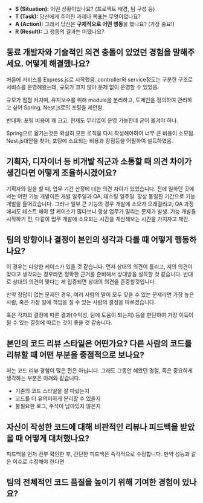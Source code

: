 - **S (Situation):** 어떤 상황이었나요? (프로젝트 배경, 팀 구성 등)
- **T (Task):** 당신에게 주어진 과제나 목표는 무엇이었나요?
- **A (Action):** 그래서 당신은 **구체적으로 어떤 행동**을 했나요? (가장 중요!)
- **R (Result):** 그 행동의 결과는 어땠나요?

## 동료 개발자와 기술적인 의견 충돌이 있었던 경험을 말해주세요. 어떻게 해결했나요?

처음에 서비스를 Express.js로 시작했음.
controller와 service정도는 구분한 구조로 서비스를 운영해왔는데, 규모가 크지 않아 문제 없이 운영할 수 있었음.

규모가 점점 커지며, 유지보수를 위해 module을 분리하고, 도메인을 정의하여 관리하고 싶어 Spring, Nest.js로의 포팅을 제안함.

반대파: 포팅 비용이 꽤 크고, 현재도 무리없이 운영 가능한데 굳이 옮겨야 하나.

Spring으로 옮기는것은 확실히 모든 로직을 다시 작성해야하여 너무 큰 비용이 소모됨. Nest.js대안을 찾아, 포팅에 소요되는 비용과 장점등을 어필하여 설득하였음.

## 기획자, 디자이너 등 비개발 직군과 소통할 때 의견 차이가 생긴다면 어떻게 조율하시겠어요?

기획자와 일을 할 때, 업무 기간 산정에 대한 의견 차이가 있었습니다. 전에 일하던 곳에서는 어떤 기능 개발이든 개발 일주일과 QA, 테스팅 일주일. 항상 동일한 기간으로 기능 개발을 들어갔습니다.
그러나 일부 큰 기능의 경우 개발에 소요가 오래걸리고, QA 과정에서도 테스트 해야 할 케이스가 많다보니 항상 업무가 밀리는 문제가 발생.
기능 개발을 시작하기 전, 다같이 업무 개발에 소요되는 시간을 계산해보는 시간을 가지자고 제안.


## 팀의 방향이나 결정이 본인의 생각과 다를 때 어떻게 행동하나요?

이 경우는 다양한 케이스가 있을 것 같습니다.
먼저 상대의 의견이 틀리고, 저의 의견이 맞다고 생각되는 경우라면 정확한 근거를 준비해서 상대방을 설득할 것 같습니다. 반대로 상대의 의견이 맞다는 게 입증되면 상대의 의견을 존중할것입니다.

만약 정답이 없는 문제인 경우, 여러 사람의 말이 모두 맞을 수 있는 문제라면 가장 높은 사람, 혹은 가장 일에 책임을 질 수 있는 사람의 결정을 따르겠습니다.

혹은 각자의 결정에 따른 결과(수익성, 팀에 도움이 되는지) 등을 판단하여 가장 이득이 될 수 있는 결정에 따르는 것이 좋을 것 같습니다. 


## 본인의 코드 리뷰 스타일은 어떤가요? 다른 사람의 코드를 리뷰할 때 어떤 부분을 중점적으로 보나요?

저는 코드 리뷰 경험이 많은 편은 아닙니다.
그래도 그동안 해왔던 경험, 혹은 중요하게 생각하는 부분은 아래와 같습니다.
- 기존의 코드 스타일을 잘 따랐는지
- 코드를 더 유의미하게 분리할 수 있을지
- 불필요한 로그, 주석이 남아있지 않은지

## 자신이 작성한 코드에 대해 비판적인 리뷰나 피드백을 받았을 때 어떻게 대처했나요?

피드백을 먼저 전부 확인한 후, 간단한 피드백은 즉각적으로 수정합니다.
만약 성능과 같은 이슈로 수정해야 한다면 

## 팀의 전체적인 코드 품질을 높이기 위해 기여한 경험이 있나요?
